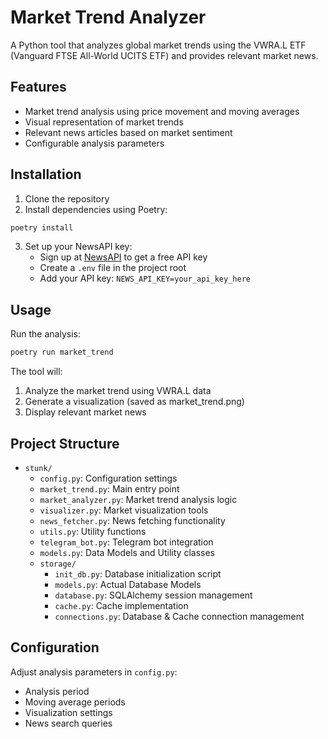 # Market Trend Analyzer

A Python tool that analyzes global market trends using the VWRA.L ETF (Vanguard FTSE All-World UCITS ETF) and provides relevant market news.

## Features

- Market trend analysis using price movement and moving averages
- Visual representation of market trends
- Relevant news articles based on market sentiment
- Configurable analysis parameters

## Installation

1. Clone the repository
2. Install dependencies using Poetry:
```bash
poetry install
```

3. Set up your NewsAPI key:
   - Sign up at [NewsAPI](https://newsapi.org) to get a free API key
   - Create a `.env` file in the project root
   - Add your API key: `NEWS_API_KEY=your_api_key_here`

## Usage

Run the analysis:
```bash
poetry run market_trend
```

The tool will:
1. Analyze the market trend using VWRA.L data
2. Generate a visualization (saved as market_trend.png)
3. Display relevant market news

## Project Structure

- `stunk/`
  - `config.py`: Configuration settings
  - `market_trend.py`: Main entry point
  - `market_analyzer.py`: Market trend analysis logic
  - `visualizer.py`: Market visualization tools
  - `news_fetcher.py`: News fetching functionality
  - `utils.py`: Utility functions
  - `telegram_bot.py`: Telegram bot integration
  - `models.py`: Data Models and Utility classes
  - `storage/`
    - `init_db.py`: Database initialization script
    - `models.py`: Actual Database Models
    - `database.py`: SQLAlchemy session management
    - `cache.py`: Cache implementation
    - `connections.py`: Database & Cache connection management

## Configuration

Adjust analysis parameters in `config.py`:
- Analysis period
- Moving average periods
- Visualization settings
- News search queries
